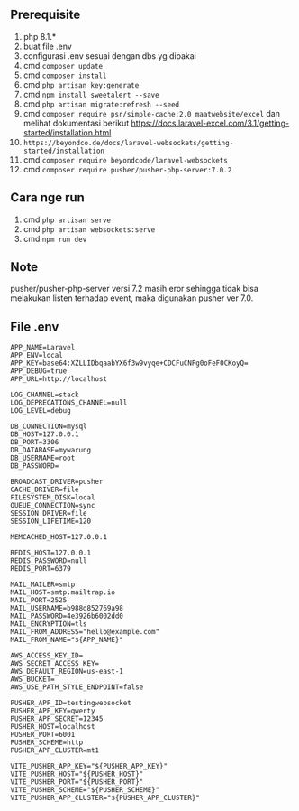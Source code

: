 ## Prerequisite

1. php 8.1.\*
1. buat file .env
1. configurasi .env sesuai dengan dbs yg dipakai
1. cmd `composer update`
1. cmd `composer install`
1. cmd `php artisan key:generate`
1. cmd `npm install sweetalert --save`
1. cmd `php artisan migrate:refresh --seed`
1. cmd `composer require psr/simple-cache:2.0 maatwebsite/excel` dan melihat dokumentasi berikut https://docs.laravel-excel.com/3.1/getting-started/installation.html
1. `https://beyondco.de/docs/laravel-websockets/getting-started/installation`
1. cmd `composer require beyondcode/laravel-websockets`
1. cmd `composer require pusher/pusher-php-server:7.0.2`

## Cara nge run

1. cmd `php artisan serve`
1. cmd `php artisan websockets:serve`
1. cmd `npm run dev`

## Note

pusher/pusher-php-server versi 7.2 masih eror sehingga tidak bisa melakukan listen terhadap event, maka digunakan pusher ver 7.0.

## File .env

```
APP_NAME=Laravel
APP_ENV=local
APP_KEY=base64:XZLLIDbqaabYX6f3w9vyqe+CDCFuCNPg0oFeF0CKoyQ=
APP_DEBUG=true
APP_URL=http://localhost

LOG_CHANNEL=stack
LOG_DEPRECATIONS_CHANNEL=null
LOG_LEVEL=debug

DB_CONNECTION=mysql
DB_HOST=127.0.0.1
DB_PORT=3306
DB_DATABASE=mywarung
DB_USERNAME=root
DB_PASSWORD=

BROADCAST_DRIVER=pusher
CACHE_DRIVER=file
FILESYSTEM_DISK=local
QUEUE_CONNECTION=sync
SESSION_DRIVER=file
SESSION_LIFETIME=120

MEMCACHED_HOST=127.0.0.1

REDIS_HOST=127.0.0.1
REDIS_PASSWORD=null
REDIS_PORT=6379

MAIL_MAILER=smtp
MAIL_HOST=smtp.mailtrap.io
MAIL_PORT=2525
MAIL_USERNAME=b988d852769a98
MAIL_PASSWORD=4e3926b6002dd0
MAIL_ENCRYPTION=tls
MAIL_FROM_ADDRESS="hello@example.com"
MAIL_FROM_NAME="${APP_NAME}"

AWS_ACCESS_KEY_ID=
AWS_SECRET_ACCESS_KEY=
AWS_DEFAULT_REGION=us-east-1
AWS_BUCKET=
AWS_USE_PATH_STYLE_ENDPOINT=false

PUSHER_APP_ID=testingwebsocket
PUSHER_APP_KEY=qwerty
PUSHER_APP_SECRET=12345
PUSHER_HOST=localhost
PUSHER_PORT=6001
PUSHER_SCHEME=http
PUSHER_APP_CLUSTER=mt1

VITE_PUSHER_APP_KEY="${PUSHER_APP_KEY}"
VITE_PUSHER_HOST="${PUSHER_HOST}"
VITE_PUSHER_PORT="${PUSHER_PORT}"
VITE_PUSHER_SCHEME="${PUSHER_SCHEME}"
VITE_PUSHER_APP_CLUSTER="${PUSHER_APP_CLUSTER}"
```
